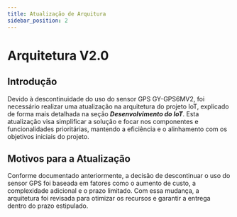 ```yaml
---
title: Atualização de Arquitura
sidebar_position: 2
---
```


# Arquitetura V2.0

## Introdução
Devido à descontinuidade do uso do sensor GPS GY-GPS6MV2, foi necessário realizar uma atualização na arquitetura do projeto IoT, explicado de forma mais detalhada na seção ***Desenvolvimento do IoT***. Esta atualização visa simplificar a solução e focar nos componentes e funcionalidades prioritárias, mantendo a eficiência e o alinhamento com os objetivos iniciais do projeto.

## Motivos para a Atualização
Conforme documentado anteriormente, a decisão de descontinuar o uso do sensor GPS foi baseada em fatores como o aumento de custo, a complexidade adicional e o prazo limitado. Com essa mudança, a arquitetura foi revisada para otimizar os recursos e garantir a entrega dentro do prazo estipulado.